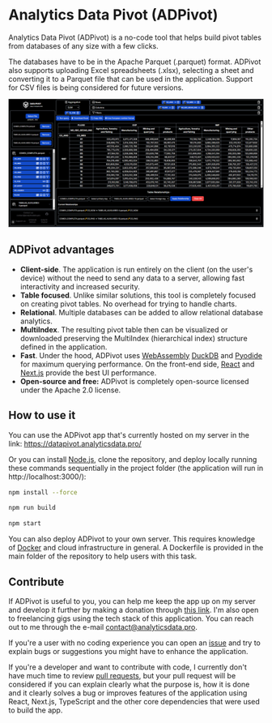 # Analytics Data Pivot (ADPivot)

Analytics Data Pivot (ADPivot) is a no-code tool that helps build pivot tables from databases of any size with a few clicks.

The databases have to be in the Apache Parquet (.parquet) format. ADPivot also supports uploading Excel spreadsheets (.xlsx), selecting a sheet and converting it to a Parquet file that can be used in the application. Support for CSV files is being considered for future versions.

![ADPivot](public/adpivot_snapshot.png)

## ADPivot advantages

- **Client-side**. The application is run entirely on the client (on the user's device) without the need to send any data to a server, allowing fast interactivity and increased security.
- **Table focused**. Unlike similar solutions, this tool is completely focused on creating pivot tables. No overhead for trying to handle charts.
- **Relational**. Multiple databases can be added to allow relational database analytics.
- **MultiIndex**. The resulting pivot table then can be visualized or downloaded preserving the MultiIndex (hierarchical index) structure defined in the application.
- **Fast**. Under the hood, ADPivot uses [WebAssembly](https://webassembly.org/) [DuckDB](https://github.com/duckdb/duckdb-wasm) and [Pyodide](https://github.com/pyodide/pyodide) for maximum querying performance. On the front-end side, [React](https://github.com/facebook/react) and [Next.js](https://github.com/vercel/next.js) provide the best UI performance.
- **Open-source and free:** ADPivot is completely open-source licensed under the Apache 2.0 license.

## How to use it

You can use the ADPivot app that's currently hosted on my server in the link: https://datapivot.analyticsdata.pro/

Or you can install [Node.js](https://nodejs.org/en/download), clone the repository, and deploy locally running these commands sequentially in the project folder (the application will run in http://localhost:3000/): 

```bash
npm install --force
```

```bash
npm run build
```

```bash
npm start
```

You can also deploy ADPivot to your own server. This requires knowledge of [Docker](https://www.docker.com/get-started/) and cloud infrastructure in general. A Dockerfile is provided in the main folder of the repository to help users with this task.

## Contribute

If ADPivot is useful to you, you can help me keep the app up on my server and develop it further by making a donation through [this link](https://github.com/sponsors/danilo-css). I'm also open to freelancing gigs using the tech stack of this application. You can reach out to me through the e-mail [contact@analyticsdata.pro](mailto:contact@analyticsdata.pro).

If you're a user with no coding experience you can open an [issue](https://github.com/danilo-css/analytics-data-pivot/issues) and try to explain bugs or suggestions you might have to enhance the application.

If you're a developer and want to contribute with code, I currently don't have much time to review [pull requests](https://github.com/danilo-css/analytics-data-pivot/pulls), but your pull request will be considered if you can explain clearly what the purpose is, how it is done and it clearly solves a bug or improves features of the application using React, Next.js, TypeScript and the other core dependencies that were used to build the app.
